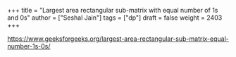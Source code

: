 +++
title = "Largest area rectangular sub-matrix with equal number of 1s and 0s"
author = ["Seshal Jain"]
tags = ["dp"]
draft = false
weight = 2403
+++

<https://www.geeksforgeeks.org/largest-area-rectangular-sub-matrix-equal-number-1s-0s/>
